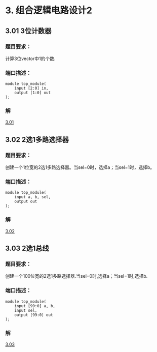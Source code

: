 # 3. 组合逻辑电路设计2

## 3.01 3位计数器

### 题目要求：

计算3位vector中1的个数.

### 端口描述：
```
module top_module( 
	input [2:0] in,
	output [1:0] out
);
```

### 解

[3.01](./01/Main.v)


## 3.02 2选1多路选择器

### 题目要求：

创建一个1位宽的2选1多路选择器。当sel=0时，选择a；当sel=1时，选择b。

### 端口描述：
```
module top_module( 
	input a, b, sel,
	output out
);
```

### 解

[3.02](./02/Main.v)


## 3.03 2选1总线

### 题目要求：

创建一个100位宽的2选1多路选择器.当sel=0时,选择a；当sel=1时,选择b.

### 端口描述：
```
module top_module( 
	input [99:0] a, b,
	input sel,
	output [99:0] out
);
```

### 解

[3.03](./03/Main.v)


